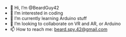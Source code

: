 - 👋 Hi, I’m @BeardGuy42
- 👀 I’m interested in coding
- 🌱 I’m currently learning Arduino stuff
- 💞️ I’m looking to collaborate on VR and AR, or Arduino
- 📫 How to reach me: beard.spy.42@gmail.com

<!---
BeardGuy42/BeardGuy42 is a ✨ special ✨ repository because its `README.md` (this file) appears on your GitHub profile.
You can click the Preview link to take a look at your changes.
--->
